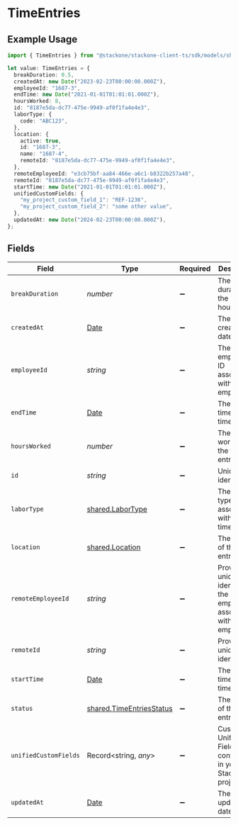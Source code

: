 # TimeEntries

## Example Usage

```typescript
import { TimeEntries } from "@stackone/stackone-client-ts/sdk/models/shared";

let value: TimeEntries = {
  breakDuration: 0.5,
  createdAt: new Date("2023-02-23T00:00:00.000Z"),
  employeeId: "1687-3",
  endTime: new Date("2021-01-01T01:01:01.000Z"),
  hoursWorked: 8,
  id: "8187e5da-dc77-475e-9949-af0f1fa4e4e3",
  laborType: {
    code: "ABC123",
  },
  location: {
    active: true,
    id: "1687-3",
    name: "1687-4",
    remoteId: "8187e5da-dc77-475e-9949-af0f1fa4e4e3",
  },
  remoteEmployeeId: "e3cb75bf-aa84-466e-a6c1-b8322b257a48",
  remoteId: "8187e5da-dc77-475e-9949-af0f1fa4e4e3",
  startTime: new Date("2021-01-01T01:01:01.000Z"),
  unifiedCustomFields: {
    "my_project_custom_field_1": "REF-1236",
    "my_project_custom_field_2": "some other value",
  },
  updatedAt: new Date("2024-02-23T00:00:00.000Z"),
};
```

## Fields

| Field                                                                                         | Type                                                                                          | Required                                                                                      | Description                                                                                   | Example                                                                                       |
| --------------------------------------------------------------------------------------------- | --------------------------------------------------------------------------------------------- | --------------------------------------------------------------------------------------------- | --------------------------------------------------------------------------------------------- | --------------------------------------------------------------------------------------------- |
| `breakDuration`                                                                               | *number*                                                                                      | :heavy_minus_sign:                                                                            | The duration of the break in hours                                                            | 0.5                                                                                           |
| `createdAt`                                                                                   | [Date](https://developer.mozilla.org/en-US/docs/Web/JavaScript/Reference/Global_Objects/Date) | :heavy_minus_sign:                                                                            | The created_at date                                                                           | 2023-02-23T00:00:00.000Z                                                                      |
| `employeeId`                                                                                  | *string*                                                                                      | :heavy_minus_sign:                                                                            | The employee ID associated with this employment                                               | 1687-3                                                                                        |
| `endTime`                                                                                     | [Date](https://developer.mozilla.org/en-US/docs/Web/JavaScript/Reference/Global_Objects/Date) | :heavy_minus_sign:                                                                            | The end time of the time entry                                                                | 2021-01-01T01:01:01.000Z                                                                      |
| `hoursWorked`                                                                                 | *number*                                                                                      | :heavy_minus_sign:                                                                            | The hours worked in the time entry                                                            | 8                                                                                             |
| `id`                                                                                          | *string*                                                                                      | :heavy_minus_sign:                                                                            | Unique identifier                                                                             | 8187e5da-dc77-475e-9949-af0f1fa4e4e3                                                          |
| `laborType`                                                                                   | [shared.LaborType](../../../sdk/models/shared/labortype.md)                                   | :heavy_minus_sign:                                                                            | The labor type associated with this time entry                                                |                                                                                               |
| `location`                                                                                    | [shared.Location](../../../sdk/models/shared/location.md)                                     | :heavy_minus_sign:                                                                            | The location of the time entry                                                                |                                                                                               |
| `remoteEmployeeId`                                                                            | *string*                                                                                      | :heavy_minus_sign:                                                                            | Provider's unique identifier of the employee associated with this employment                  | e3cb75bf-aa84-466e-a6c1-b8322b257a48                                                          |
| `remoteId`                                                                                    | *string*                                                                                      | :heavy_minus_sign:                                                                            | Provider's unique identifier                                                                  | 8187e5da-dc77-475e-9949-af0f1fa4e4e3                                                          |
| `startTime`                                                                                   | [Date](https://developer.mozilla.org/en-US/docs/Web/JavaScript/Reference/Global_Objects/Date) | :heavy_minus_sign:                                                                            | The start time of the time entry                                                              | 2021-01-01T01:01:01.000Z                                                                      |
| `status`                                                                                      | [shared.TimeEntriesStatus](../../../sdk/models/shared/timeentriesstatus.md)                   | :heavy_minus_sign:                                                                            | The status of the time entry                                                                  |                                                                                               |
| `unifiedCustomFields`                                                                         | Record<string, *any*>                                                                         | :heavy_minus_sign:                                                                            | Custom Unified Fields configured in your StackOne project                                     | {<br/>"my_project_custom_field_1": "REF-1236",<br/>"my_project_custom_field_2": "some other value"<br/>} |
| `updatedAt`                                                                                   | [Date](https://developer.mozilla.org/en-US/docs/Web/JavaScript/Reference/Global_Objects/Date) | :heavy_minus_sign:                                                                            | The updated_at date                                                                           | 2024-02-23T00:00:00.000Z                                                                      |